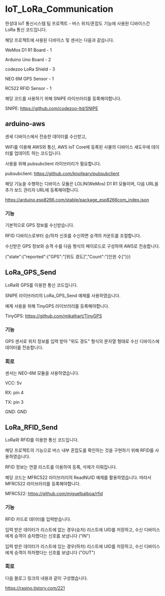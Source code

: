 # IoT_LoRa_Communication

한성대 IoT 통신시스템 팀 프로젝트 - 버스 위치/혼잡도 기능에 사용된 디바이스간 LoRa 통신 코드입니다. 

해당 프로젝트에 사용된 디바이스 및 센서는 다음과 같습니다.

WeMos D1 R1 Board - 1

Arduino Uno Board - 2

codezoo LoRa Shield - 3

NEO 6M GPS Sensor - 1

RC522 RFID Sensor - 1

해당 코드를 사용하기 위해 SNIPE 라이브러리를 등록해야합니다.

SNIPE: https://github.com/codezoo-ltd/SNIPE

## arduino-aws

센세 디바이스에서 전송한 데이터를 수신받고,

WiFi를 이용해 AWS와 통신, AWS IoT Core에 등록된 사물의 디바이스 섀도우에 데이터를 업데이트 하는 코드입니다.

사용을 위해 pubsubclient 라이브러리가 필요합니다.

pubsubclient: https://github.com/knolleary/pubsubclient

해당 기능을 수행하는 디바이스 모듈은 LOLIN(WeMos) D1 R1 모듈이며, 다음 URL을 추가 보드 관리자 URL에 등록해야합니다.

https://arduino.esp8266.com/stable/package_esp8266com_index.json

### 기능

기본적으로 GPS 정보를 수신받습니다.

RFID 디바이스로부터 승/하차 신호를 수신하면 승객의 카운트를 조절합니다.

수신받은 GPS 정보와 승객 수를 다음 형식의 페이로드로 구성하여 AWS로 전송합니다.

{\"state\":{\"reported\":{\"GPS\":\"[위도 경도]\","Count\":\"[인원 수]\"}}}

## LoRa_GPS_Send

LoRa와 GPS를 이용한 통신 코드입니다.

SNIPE 라이브러리의 LoRa_GPS_Send 예제를 사용하였습니다.

예제 사용을 위해 TinyGPS 라이브러리를 등록해야합니다.

TinyGPS: https://github.com/mikalhart/TinyGPS

### 기능

GPS 센서로 위치 정보를 입력 받아 "위도 경도" 형식의 문자열 형태로 수신 디바이스에 데이터를 전송합니다.

### 회로

센서는 NEO-6M 모듈을 사용하였습니다.

VCC: 5v

RX: pin 4

TX: pin 3

GND: GND

## LoRa_RFID_Send
LoRa와 RFID를 이용한 통신 코드입니다.

해당 프로젝트의 기능으로 버스 내부 혼잡도를 확인하는 것을 구현하기 위해 RFID를 사용하였습니다.

RFID 정보는 연결 리스트를 이용하여 등록, 삭제가 이뤄집니다.

해당 코드는 MFRC522 라이브러리의 ReadNUID 예제를 활용하였습니다. 따라서 MFRC522 라이브러리를 등록해야합니다.

MFRC522: https://github.com/miguelbalboa/rfid

### 기능

RFID 카드로 데이터를 입력받습니다.

입력 받은 데이터가 리스트에 없는 경우(승차) 리스트에 UID를 저장하고, 수신 디바이스에게 승객이 승차했다는 신호를 보냅니다 ("IN")

입력 받은 데이터가 리스트에 있는 경우(하차) 리스트에 UID를 저장하고, 수신 디바이스에게 승객이 하차했다는 신호를 보냅니다 ("OUT")

### 회로

다음 블로그 링크의 내용과 같이 구성했습니다.

https://rasino.tistory.com/221
